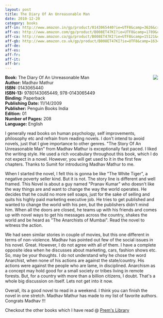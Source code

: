 ```yaml
---
layout: post
title: The Diary Of An Unreasonable Man
date: 2010-12-20
category: books
aff-in: http://www.amazon.in/gp/product/0143065440?ie=UTF8&camp=3626&creativeASIN=0143065440&linkCode=xm2&tag=smileprem-in-21
aff-us: http://www.amazon.com/gp/product/B008ET47KI?ie=UTF8&camp=1789&creativeASIN=B008ET47KI&linkCode=xm2&tag=smileprem-us-20
aff-ca: http://www.amazon.ca/gp/product/B008ET47KI?ie=UTF8&camp=15121&creativeASIN=B008ET47KI&linkCode=xm2&tag=smileprem-ca-20
aff-gb: http://www.amazon.co.uk/gp/product/B008ET47KI?ie=UTF8&camp=1634&creativeASIN=B008ET47KI&linkCode=xm2&tag=smileprem-gb-21
aff-de: 
aff-es: 
aff-fr: 
aff-it: 
aff-br: 
---
```


<img style="clear: right; float: right; margin-bottom: 1em; margin-left: 1em;" 
src="{{site.img-url}}/the-diary-of-an-unreasonable-man-madhav-mathur.jpg"/>
**Book:** The Diary Of An Unreasonable Man  
**Author:** Madhav Mathur  
**ISBN:** 0143065440  
**ISBN-13:** 9780143065449, 978-0143065449  
**Binding:** Paperback  
**Publishing Date:** 11/14/2009  
**Publisher:** Penguin Books India  
**Edition:** 01  
**Number of Pages:** 208  
**Language:** English  
  
I generally read books on human psychology, self improvements, philosophy etc and refrain from reading novels. I don't intend to avoid novels, just that I give importance to other genres. "The Story Of An Unreasonable Man" from Madhav Mathur is exceptionally fast paced. I liked the writing style. He used a rich vocabulary throughout this book, which I do not expect in a novel. However, you will get used to it in the first few chapters. Thanks to Sumit for introducing Madhav Mathur to me.  
  
When I started the novel, I felt this is gonna be like "The White Tiger", a negative poverty seller kind. But it is not. The story line is different and well framed. This Novel is about a guy named "Pranav Kumar" who doesn't like the way things are and want to change the way the world operates. He decides that he could no more sell soaps, just for the sake of selling and quits his highly paid marketing executive job. He tries to get published and wanted to change the world with his pen, but the publishers didn't mind him. When all the doors are closed, he teams up with his friends and comes up with novel ways to get his messages across the country, shakes the world and be heard as "The Anarchists of Mumbai". Read the novel to witness the action.  
  
We had seen similar stories in couple of movies, but this one different in terms of non-violence. Madhav has pointed out few of the social issues in his novel. Great. However, I do not agree with all of them. I have a complete opposite idea when he discusses about marketing, cars, fashion shows etc. So, may be your thoughts. I do not understand why he chose the word Anarchist, when none of his actions are against the state/country. His actions were against the people who are lame, in disciplined. Anarchism as a concept may hold good for a small society or tribes living in remote forests. But, for a country with more than a billion citizens, I doubt. That's a whole big discussion on itself. Lets not get into it now.  
  
Overall, its a good novel to read in a weekend. I think you can finish the novel in one stretch. Madhav Mathur has made to my list of favorite authors. Congrats Madhav !!!  

Checkout the other books which I have read @ [Prem's Library]({{site.url}}/category/books/)  
